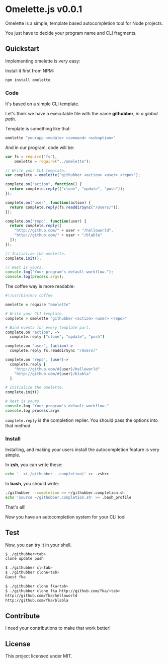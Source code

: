 # Omelette.js v0.0.1

Omelette is a simple, template based autocompletion tool for Node projects.

You just have to decide your program name and CLI fragments.

## Quickstart

Implementing omelette is very easy:

Install it first from NPM:

```bash
npm install omelette
```

### Code

It's based on a simple CLI template.

Let's think we have a executable file with the name **githubber**, *in a global path*.

Template is something like that:
```coffeescript
omelette "yourapp <module> <command> <suboption>"
```

And in our program, code will be:

```javascript
var fs = require("fs"), 
    omelette = require("../omelette");

// Write your CLI template.
var complete = omelette("githubber <action> <user> <repo>");

complete.on("action", function() {
  return complete.reply(["clone", "update", "push"]);
});

complete.on("user", function(action) {
  return complete.reply(fs.readdirSync("/Users/"));
});

complete.on("repo", function(user) {
  return complete.reply([
    "http://github.com/" + user + "/helloworld", 
    "http://github.com/" + user + "/blabla"
  ]);
});

// Initialize the omelette.
complete.init();

// Rest is yours.
console.log("Your program's default workflow.");
console.log(process.argv);
```

The coffee way is more readable:

```coffeescript
#!/usr/bin/env coffee

omelette = require "omelette"

# Write your CLI template.
complete = omelette "githubber <action> <user> <repo>"

# Bind events for every template part.
complete.on "action", ->
  complete.reply ["clone", "update", "push"]

complete.on "user", (action)->
  complete.reply fs.readdirSync "/Users/"

complete.on "repo", (user)->
  complete.reply [
    "http://github.com/#{user}/helloworld"
    "http://github.com/#{user}/blabla"
  ]

# Initialize the omelette.
complete.init()

# Rest is yours
console.log "Your program's default workflow."
console.log process.argv
```

`complete.reply` is the completion replier. You should pass the options into that method.

### Install

Installing, and making your users install the autocompletion feature is very simple.

In **zsh**, you can write these:

```bash
echo '. <(./githubber --completion)' >> .zshrc
```

In **bash**, you should write:

```bash
./githubber --completion >> ~/githubber.completion.sh
echo 'source ~/githubber.completion.sh' >> .bash_profile
```

That's all!

Now you have an autocompletion system for your CLI tool.

## Test

Now, you can try it in your shell.

```bash
$ ./githubber<tab>
clone update push
```

```bash
$ ./githubber cl<tab>
$ ./githubber clone<tab>
Guest fka
```

```bash
$ ./githubber clone fka<tab>
$ ./githubber clone fka http://github.com/fka/<tab>
http://github.com/fka/helloworld
http://github.com/fka/blabla
```

## Contribute

I need your contributions to make that work better!

## License

This project licensed under MIT.
